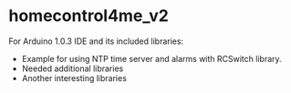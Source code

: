 homecontrol4me_v2
=================

For Arduino 1.0.3 IDE and its included libraries:

- Example for using NTP time server and alarms with RCSwitch library.
- Needed additional libraries
- Another interesting libraries